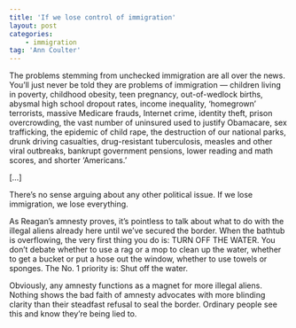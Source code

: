 ```yaml
---
title: 'If we lose control of immigration'
layout: post
categories:
    - immigration
tag: 'Ann Coulter'
---
```


The problems stemming from unchecked immigration are all over the news. You’ll just never be told they are problems of immigration — children living in poverty, childhood obesity, teen pregnancy, out-of-wedlock births, abysmal high school dropout rates, income inequality, ‘homegrown’ terrorists, massive Medicare frauds, Internet crime, identity theft, prison overcrowding, the vast number of uninsured used to justify Obamacare, sex trafficking, the epidemic of child rape, the destruction of our national parks, drunk driving casualties, drug-resistant tuberculosis, measles and other viral outbreaks, bankrupt government pensions, lower reading and math scores, and shorter ‘Americans.’  
  
\[…\]

There’s no sense arguing about any other political issue. If we lose immigration, we lose everything.

As Reagan’s amnesty proves, it’s pointless to talk about what to do with the illegal aliens already here until we’ve secured the border. When the bathtub is overflowing, the very first thing you do is: TURN OFF THE WATER. You don’t debate whether to use a rag or a mop to clean up the water, whether to get a bucket or put a hose out the window, whether to use towels or sponges. The No. 1 priority is: Shut off the water.

Obviously, any amnesty functions as a magnet for more illegal aliens. Nothing shows the bad faith of amnesty advocates with more blinding clarity than their steadfast refusal to seal the border. Ordinary people see this and know they’re being lied to.